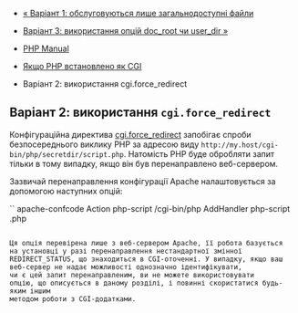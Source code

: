 - [« Варіант 1: обслуговуються лише загальнодоступні
файли](security.cgi-bin.default.md)
- [Варіант 3: використання опцій doc_root чи user_dir
»](security.cgi-bin.doc-root.md)

- [PHP Manual](index.md)
- [Якщо PHP встановлено як CGI](security.cgi-bin.md)
- Варіант 2: використання cgi.force_redirect

## Варіант 2: використання `cgi.force_redirect`

Конфігураційна директива
[cgi.force_redirect](ini.core.md#ini.cgi.force-redirect) запобігає
спроби безпосереднього виклику PHP за адресою виду
`http://my.host/cgi-bin/php/secretdir/script.php`. Натомість PHP
буде обробляти запит тільки в тому випадку, якщо він був
перенаправлено веб-сервером.

Зазвичай перенаправлення конфігурації Apache налаштовується за допомогою
наступних опцій:

`` apache-confcode
Action php-script /cgi-bin/php
AddHandler php-script .php
````

Ця опція перевірена лише з веб-сервером Apache, її робота базується
на установці у разі перенаправлення нестандартної змінної
REDIRECT_STATUS, що знаходиться в CGI-оточенні. У випадку, якщо ваш
веб-сервер не надає можливості однозначно ідентифікувати,
чи є цей запит перенаправленим, ви не можете використовувати
опцію, що описується в даному розділі, і повинні скористатися будь-яким іншим
методом роботи з CGI-додатками.
